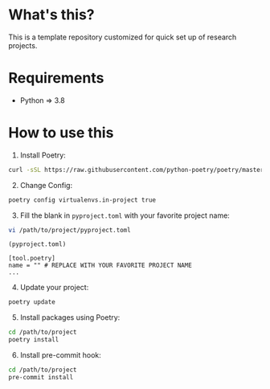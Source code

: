 # What's this?

This is a template repository customized for quick set up of research projects.

# Requirements

- Python => 3.8

# How to use this

1. Install Poetry:

```sh
curl -sSL https://raw.githubusercontent.com/python-poetry/poetry/master/get-poetry.py | python -
```

2. Change Config:

```sh
poetry config virtualenvs.in-project true
```

3. Fill the blank in `pyproject.toml` with your favorite project name: 

```sh
vi /path/to/project/pyproject.toml
```

```
(pyproject.toml)

[tool.poetry]
name = "" # REPLACE WITH YOUR FAVORITE PROJECT NAME
...
```

4. Update your project:

```sh
poetry update
```

5. Install packages using Poetry:

```sh
cd /path/to/project
poetry install
```

6. Install pre-commit hook:

```sh
cd /path/to/project
pre-commit install
```
